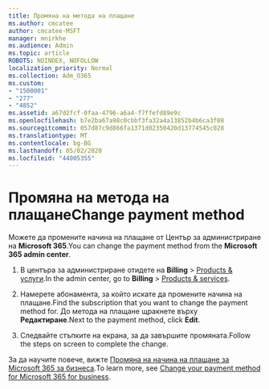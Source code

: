 ```yaml
---
title: Промяна на метода на плащане
ms.author: cmcatee
author: cmcatee-MSFT
manager: mnirkhe
ms.audience: Admin
ms.topic: article
ROBOTS: NOINDEX, NOFOLLOW
localization_priority: Normal
ms.collection: Adm_O365
ms.custom:
- "1500001"
- "277"
- "4852"
ms.assetid: a67d2fcf-0faa-4796-a6a4-f7ffefd89e9c
ms.openlocfilehash: b7e2ba67a98c0cbbf3fa32a4a13852b4b6ca3f08
ms.sourcegitcommit: 057d87c9d866fa1371d02350420d13774545c028
ms.translationtype: MT
ms.contentlocale: bg-BG
ms.lasthandoff: 05/02/2020
ms.locfileid: "44005355"
---
```

# <a name="change-payment-method"></a><span data-ttu-id="8ad39-102">Промяна на метода на плащане</span><span class="sxs-lookup"><span data-stu-id="8ad39-102">Change payment method</span></span>

<span data-ttu-id="8ad39-103">Можете да промените начина на плащане от Център за администриране на **Microsoft 365**.</span><span class="sxs-lookup"><span data-stu-id="8ad39-103">You can change the payment method from the **Microsoft 365 admin center**.</span></span>
  
1. <span data-ttu-id="8ad39-104">В центъра за администриране отидете на **Billing** \> [Products & услуги](https://go.microsoft.com/fwlink/p/?linkid=842054).</span><span class="sxs-lookup"><span data-stu-id="8ad39-104">In the admin center, go to **Billing** \> [Products & services](https://go.microsoft.com/fwlink/p/?linkid=842054).</span></span>

2. <span data-ttu-id="8ad39-105">Намерете абонамента, за който искате да промените начина на плащане.</span><span class="sxs-lookup"><span data-stu-id="8ad39-105">Find the subscription that you want to change the payment method for.</span></span> <span data-ttu-id="8ad39-106">До метода на плащане щракнете върху **Редактиране**.</span><span class="sxs-lookup"><span data-stu-id="8ad39-106">Next to the payment method, click **Edit**.</span></span>

3. <span data-ttu-id="8ad39-107">Следвайте стъпките на екрана, за да завършите промяната.</span><span class="sxs-lookup"><span data-stu-id="8ad39-107">Follow the steps on screen to complete the change.</span></span>

<span data-ttu-id="8ad39-108">За да научите повече, вижте [Промяна на начина на плащане за Microsoft 365 за бизнеса](https://docs.microsoft.com/office365/admin/subscriptions-and-billing/change-payment-method).</span><span class="sxs-lookup"><span data-stu-id="8ad39-108">To learn more, see [Change your payment method for Microsoft 365 for business](https://docs.microsoft.com/office365/admin/subscriptions-and-billing/change-payment-method).</span></span>
